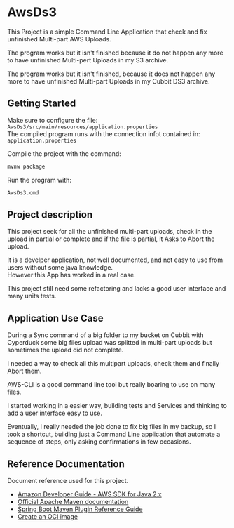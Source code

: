 # AwsDs3

This Project is a simple Command Line Application that check and fix unfinished Multi-part AWS Uploads.

The program works but it isn't finished because it do not happen any more to have unfinished Multi-pert Uploads in my S3 archive.

The program works but it isn't finished, because it does not happen any more to have unfinished Multi-part Uploads in my Cubbit DS3 archive.

## Getting Started

Make sure to configure the file: `AwsDs3/src/main/resources/application.properties`  
The compiled program runs with the connection infot contained in: `application.properties` 

Compile the project with the command:

```cmd
mvnw package
```

Run the program with:

```cmd
AwsDs3.cmd
``` 

## Project description

This project seek for all the unfinished multi-part uploads, check in the upload in partial or complete and if the file is partial, it Asks to Abort the upload.

It is a develper application, not well documented, and not easy to use from users without some java knowledge.  
However this App has worked in a real case.

This project still need some refactoring and lacks a good user interface and many units tests.

## Application Use Case

During a Sync command of a big folder to my bucket on Cubbit with Cyperduck some big files upload was splitted in multi-part uploads but sometimes the upload did not complete.

I needed a way to check all this multipart uploads, check them and finally Abort them.

AWS-CLI is a good command line tool but really boaring to use on many files.

I started working in a easier way, building tests and Services and thinking to add a user interface easy to use. 

Eventually, I really needed the job done to fix big files in my backup, so I took a shortcut, building just a Command Line application that automate a sequence of steps, only asking confirmations in few occasions.

## Reference Documentation

Document reference used for this project.

* [Amazon Developer Guide - AWS SDK for Java 2.x](https://docs.aws.amazon.com/sdk-for-java/latest/developer-guide/home.html)
* [Official Apache Maven documentation](https://maven.apache.org/guides/index.html)
* [Spring Boot Maven Plugin Reference Guide](https://docs.spring.io/spring-boot/docs/3.2.1/maven-plugin/reference/html/)
* [Create an OCI image](https://docs.spring.io/spring-boot/docs/3.2.1/maven-plugin/reference/html/#build-image)

